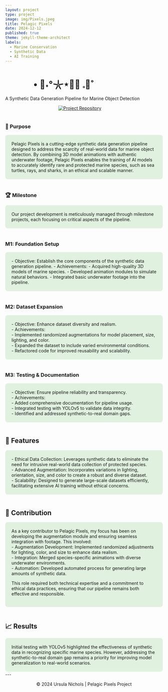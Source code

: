 ```yaml
---
layout: project
type: project
image: img/Pixels.jpeg
title: Pelagic Pixels
date: 2024-12-12
published: true
theme: jekyll-theme-architect
labels:
  - Marine Conservation
  - Synthetic Data
  - AI Training
---
```

<style>
  .container1 {
    background-color: #e0f2df;
    padding: 20px;
    border-radius: 8px;
  }
  </style>
<h1 style="margin-left: 90px;">• 🌊˖°𓇼⋆🐋🐚 𓈒🫧˚</h1>
<p>A Synthetic Data Generation Pipeline for Marine Object Detection</p>
<div>
    <a style="margin-left: 170px;" href="https://github.com/unichols/Pelagic-Pixels"><img src="https://img.shields.io/badge/Repository-GitHub-e0f2df.svg" alt="Project Repository"></a>
</div>
<br>

### 🎯 Purpose

<div class="container1">
Pelagic Pixels is a cutting-edge synthetic data generation pipeline designed to address the scarcity of real-world data for marine object detection. By combining 3D model animations with authentic underwater footage, Pelagic Pixels enables the training of AI models to accurately identify rare and protected marine species, such as sea turtles, rays, and sharks, in an ethical and scalable manner.
</div>
<br>

### 🏆 Milestone

<div class="container1">
Our project development is meticulously managed through milestone projects, each focusing on critical aspects of the pipeline.
</div>
<br>

### M1: Foundation Setup
<div class="container1">
- Objective: Establish the core components of the synthetic data generation pipeline.
- Achievements:
  - Acquired high-quality 3D models of marine species.
  - Developed animation modules to simulate natural behaviors.
  - Integrated basic underwater footage into the pipeline.
</div>
<br>

### M2: Dataset Expansion
<div class="container1">
- Objective: Enhance dataset diversity and realism.<br>
- Achievements:<br>
  - Implemented randomized augmentations for model placement, size, lighting, and color.<br>
  - Expanded the dataset to include varied environmental conditions.<br>
  - Refactored code for improved reusability and scalability.
</div>
<br>

### M3: Testing & Documentation
<div class="container1">
- Objective: Ensure pipeline reliability and transparency.<br>
- Achievements:<br>
  - Added comprehensive documentation for pipeline usage.<br>
  - Integrated testing with YOLOv5 to validate data integrity.<br>
  - Identified and addressed synthetic-to-real domain gaps.
</div>
<br>

## 🌟 Features
<div class="container1">
- Ethical Data Collection: Leverages synthetic data to eliminate the need for intrusive real-world data collection of protected species.<br>
- Advanced Augmentation: Incorporates variations in lighting, orientation, size, and color to create a robust and diverse dataset.<br>
- Scalability: Designed to generate large-scale datasets efficiently, facilitating extensive AI training without ethical concerns.
</div>
<br>

## 🤝 Contribution
<div class="container1">
As a key contributor to Pelagic Pixels, my focus has been on developing the augmentation module and ensuring seamless integration with footage. This involved:<br>
- Augmentation Development: Implemented randomized adjustments for lighting, color, and size to enhance data realism.<br>
- Integration: Merged species-specific animations with diverse underwater environments.<br>
- Automation: Developed automated process for generating large amounts of synthetic data.<br>

This role required both technical expertise and a commitment to ethical data practices, ensuring that our pipeline remains both effective and responsible.
</div>
<br>

## 📈 Results
<div class="container1">
Initial testing with YOLOv5 highlighted the effectiveness of synthetic data in recognizing specific marine species. However, addressing the synthetic-to-real domain gap remains a priority for improving model generalization to real-world scenarios.
</div>
---

<div align="center">
  <p>© 2024 Ursula Nichols | Pelagic Pixels Project</p>
</div>
